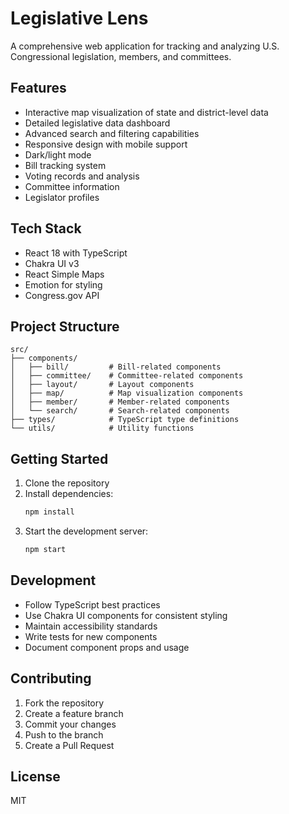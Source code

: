 # Legislative Lens

A comprehensive web application for tracking and analyzing U.S. Congressional legislation, members, and committees.

## Features

- Interactive map visualization of state and district-level data
- Detailed legislative data dashboard
- Advanced search and filtering capabilities
- Responsive design with mobile support
- Dark/light mode
- Bill tracking system
- Voting records and analysis
- Committee information
- Legislator profiles

## Tech Stack

- React 18 with TypeScript
- Chakra UI v3
- React Simple Maps
- Emotion for styling
- Congress.gov API

## Project Structure

```
src/
├── components/
│   ├── bill/         # Bill-related components
│   ├── committee/    # Committee-related components
│   ├── layout/       # Layout components
│   ├── map/          # Map visualization components
│   ├── member/       # Member-related components
│   └── search/       # Search-related components
├── types/            # TypeScript type definitions
└── utils/            # Utility functions
```

## Getting Started

1. Clone the repository
2. Install dependencies:
   ```bash
   npm install
   ```
3. Start the development server:
   ```bash
   npm start
   ```

## Development

- Follow TypeScript best practices
- Use Chakra UI components for consistent styling
- Maintain accessibility standards
- Write tests for new components
- Document component props and usage

## Contributing

1. Fork the repository
2. Create a feature branch
3. Commit your changes
4. Push to the branch
5. Create a Pull Request

## License

MIT 